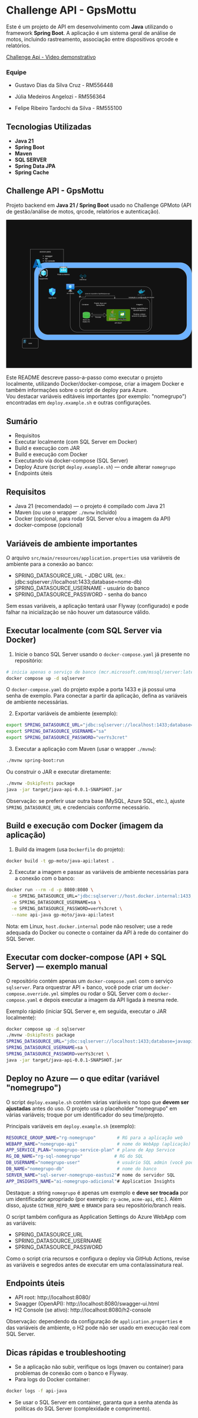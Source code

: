 # Challenge API - GpsMottu

Este é um projeto de API em desenvolvimento com **Java** utilizando o framework **Spring Boot**. 
A aplicação é um sistema geral de análise de motos, incluindo rastreamento, associação entre dispositivos qrcode e relatórios.



[Challenge Api - Vìdeo demonstrativo](https://www.youtube.com/watch?v=INf0R-hfaD0)

### Equipe


- Gustavo Dias da Silva Cruz - RM556448

- Júlia Medeiros Angelozi - RM556364

- Felipe Ribeiro Tardochi da Silva - RM555100

## Tecnologias Utilizadas

- **Java 21**
- **Spring Boot**
- **Maven**
- **SQL SERVER** 
- **Spring Data JPA**
- **Spring Cache**
## Challenge API - GpsMottu

Projeto backend em **Java 21 / Spring Boot** usado no Challenge GPMoto (API de gestão/análise de motos, qrcode, relatórios e autenticação).

![](assets/gps-mottu-diagramaV2.drawio.png)

Este README descreve passo-a-passo como executar o projeto localmente, utilizando Docker/docker-compose, criar a imagem Docker e também informações sobre o script de deploy para Azure.  
Vou destacar variáveis editáveis importantes (por exemplo: "nomegrupo") encontradas em `deploy.example.sh` e outras configurações.

## Sumário

- Requisitos
- Executar localmente (com SQL Server em Docker)
- Build e execução com JAR
- Build e execução com Docker
- Executando via docker-compose (SQL Server)
- Deploy Azure (script `deploy.example.sh`) — onde alterar `nomegrupo`
- Endpoints úteis

## Requisitos

- Java 21 (recomendado) — o projeto é compilado com Java 21
- Maven (ou use o wrapper `./mvnw` incluído)
- Docker (opcional, para rodar SQL Server e/ou a imagem da API)
- docker-compose (opcional)

## Variáveis de ambiente importantes

O arquivo `src/main/resources/application.properties` usa variáveis de ambiente para a conexão ao banco:

- SPRING_DATASOURCE_URL - JDBC URL (ex.: jdbc:sqlserver://localhost:1433;database=nome-db)
- SPRING_DATASOURCE_USERNAME - usuário do banco
- SPRING_DATASOURCE_PASSWORD - senha do banco

Sem essas variáveis, a aplicação tentará usar Flyway (configurado) e pode falhar na inicialização se não houver um datasource válido.

## Executar localmente (com SQL Server via Docker)

1) Inicie o banco SQL Server usando o `docker-compose.yaml` já presente no repositório:

```bash
# inicia apenas o serviço de banco (mcr.microsoft.com/mssql/server:latest)
docker compose up -d sqlserver
```

O `docker-compose.yaml` do projeto expõe a porta 1433 e já possui uma senha de exemplo. Para conectar a partir da aplicação, defina as variáveis de ambiente necessárias.

2) Exportar variáveis de ambiente (exemplo):

```bash
export SPRING_DATASOURCE_URL="jdbc:sqlserver://localhost:1433;database=javaapidb"
export SPRING_DATASOURCE_USERNAME="sa"
export SPRING_DATASOURCE_PASSWORD="verYs3cret"
```

3) Executar a aplicação com Maven (usar o wrapper `./mvnw`):

```bash
./mvnw spring-boot:run
```

Ou construir o JAR e executar diretamente:

```bash
./mvnw -DskipTests package
java -jar target/java-api-0.0.1-SNAPSHOT.jar
```

Observação: se preferir usar outra base (MySQL, Azure SQL, etc.), ajuste `SPRING_DATASOURCE_URL` e credenciais conforme necessário.

## Build e execução com Docker (imagem da aplicação)

1) Build da imagem (usa `Dockerfile` do projeto):

```bash
docker build -t gp-moto/java-api:latest .
```

2) Executar a imagem e passar as variáveis de ambiente necessárias para a conexão com o banco:

```bash
docker run --rm -d -p 8080:8080 \
  -e SPRING_DATASOURCE_URL="jdbc:sqlserver://host.docker.internal:1433;database=javaapidb" \
  -e SPRING_DATASOURCE_USERNAME=sa \
  -e SPRING_DATASOURCE_PASSWORD=verYs3cret \
  --name api-java gp-moto/java-api:latest
```

Nota: em Linux, `host.docker.internal` pode não resolver; use a rede adequada do Docker ou conecte o container da API à rede do container do SQL Server.

## Executar com docker-compose (API + SQL Server) — exemplo manual

O repositório contém apenas um `docker-compose.yaml` com o serviço `sqlserver`. Para orquestrar API + banco, você pode criar um `docker-compose.override.yml` simples ou rodar o SQL Server com o `docker-compose.yaml` e depois executar a imagem da API ligada à mesma rede.

Exemplo rápido (iniciar SQL Server e, em seguida, executar o JAR localmente):

```bash
docker compose up -d sqlserver
./mvnw -DskipTests package
SPRING_DATASOURCE_URL="jdbc:sqlserver://localhost:1433;database=javaapidb" \
SPRING_DATASOURCE_USERNAME=sa \
SPRING_DATASOURCE_PASSWORD=verYs3cret \
java -jar target/java-api-0.0.1-SNAPSHOT.jar
```

## Deploy no Azure — o que editar (variável "nomegrupo")

O script `deploy.example.sh` contém várias variáveis no topo que **devem ser ajustadas** antes do uso. O projeto usa o placeholder "nomegrupo" em várias variáveis; troque por um identificador do seu time/projeto.

Principais variáveis em `deploy.example.sh` (exemplo):

```bash
RESOURCE_GROUP_NAME="rg-nomegrupo"        # RG para a aplicação web
WEBAPP_NAME="nomegrupo-api"               # nome do WebApp (aplicação)
APP_SERVICE_PLAN="nomegrupo-service-plan" # plano de App Service
RG_DB_NAME="rg-sql-nomegrupo"            # RG do SQL
DB_USERNAME="nomegrupo-user"              # usuário SQL admin (você pode alterar)
DB_NAME="nomegrupo-db"                    # nome do banco
SERVER_NAME="sql-server-nomegrupo-eastus2"# nome do servidor SQL
APP_INSIGHTS_NAME="ai-nomegrupo-adicional"# Application Insights
```

Destaque: a string `nomegrupo` é apenas um exemplo e **deve ser trocada** por um identificador apropriado (por exemplo: `rg-acme`, `acme-api`, etc.). Além disso, ajuste `GITHUB_REPO_NAME` e `BRANCH` para seu repositório/branch reais.

O script também configura as Application Settings do Azure WebApp com as variáveis:

- SPRING_DATASOURCE_URL
- SPRING_DATASOURCE_USERNAME
- SPRING_DATASOURCE_PASSWORD

Como o script cria recursos e configura o deploy via GitHub Actions, revise as variáveis e segredos antes de executar em uma conta/assinatura real.

## Endpoints úteis

- API root: http://localhost:8080/
- Swagger (OpenAPI): http://localhost:8080/swagger-ui.html
- H2 Console (se ativo): http://localhost:8080/h2-console

Observação: dependendo da configuração de `application.properties` e das variáveis de ambiente, o H2 pode não ser usado em execução real com SQL Server.

## Dicas rápidas e troubleshooting

- Se a aplicação não subir, verifique os logs (maven ou container) para problemas de conexão com o banco e Flyway.
- Para logs do Docker container:

```bash
docker logs -f api-java
```

- Se usar o SQL Server em container, garanta que a senha atenda às políticas do SQL Server (complexidade e comprimento).

